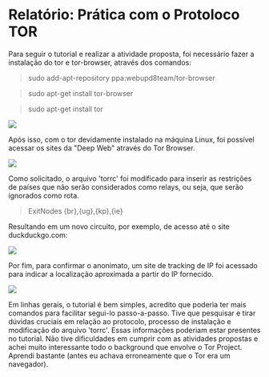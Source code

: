 # Relatório: Prática com o Protoloco TOR

Para seguir o tutorial e realizar a atividade proposta, foi necessário fazer a instalação do tor e tor-browser, através dos comandos:

> sudo add-apt-repository ppa:webupd8team/tor-browser

> sudo apt-get install tor-browser

>sudo apt-get install tor

![](https://github.com/davicedraz/security/blob/master/atividades_praticas/tor/screenshots/instalacao.JPG?raw=true)

Após isso, com o tor devidamente instalado na máquina Linux, foi possível acessar os sites da "Deep Web" através do Tor Browser.

![](https://github.com/davicedraz/security/blob/master/atividades_praticas/tor/screenshots/buscador.JPG?raw=true)

Como solicitado, o arquivo 'torrc' foi modificado para inserir as restrições de países que não serão considerados  como relays, ou seja, que serão ignorados como rota.

> ExitNodes {br},{ug},{kp},{ie}

Resultando em um novo circuito, por exemplo, de acesso até o site duckduckgo.com:

![](https://github.com/davicedraz/security/blob/master/atividades_praticas/tor/screenshots/exclude_result.JPG?raw=true)

Por fim, para confirmar o anonimato, um site de tracking de IP foi acessado para indicar a localização aproximada a partir do IP fornecido.

![](https://github.com/davicedraz/security/blob/master/atividades_praticas/tor/screenshots/anonimo.JPG?raw=true)


Em linhas gerais, o tutorial é bem simples, acredito que poderia ter mais comandos para facilitar segui-lo passo-a-passo. Tive que pesquisar e tirar dúvidas cruciais em relação ao protocolo, processo de instalação e modificação do arquivo 'torrc'. Essas informações poderiam estar presentes no tutorial. Não tive dificuldades em cumprir com as atividades propostas e achei muito interessante todo o background que envolve o Tor Project. Aprendi bastante (antes eu achava erroneamente que o Tor era um navegador).
